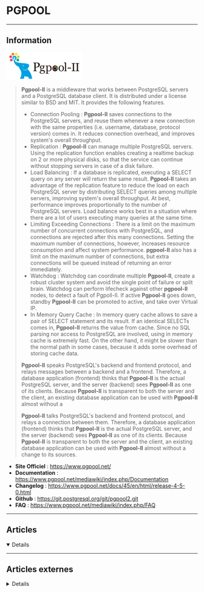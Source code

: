 # PGPOOL
----

## <i class="fa-solid fa-hashtag"></i> Information

![Logo](../../_media/apps/pgpool/pgpool-II_logo.png ':size=250 :no-zoom')


> <i class="fa-solid fa-quote-left"></i> **Pgpool-II** is a middleware that works between PostgreSQL servers and a PostgreSQL database client. It is distributed under a license similar to BSD and MIT. It provides the following features.
>
> - Connection Pooling : **Pgpool-II** saves connections to the PostgreSQL servers, and reuse them whenever a new connection with the same properties (i.e. username, database, protocol version) comes in. It reduces connection overhead, and improves system's overall throughput.
> - Replication : **Pgpool-II** can manage multiple PostgreSQL servers. Using the replication function enables creating a realtime backup on 2 or more physical disks, so that the service can continue without stopping servers in case of a disk failure.
> - Load Balancing : If a database is replicated, executing a SELECT query on any server will return the same result. **Pgpool-II** takes an advantage of the replication feature to reduce the load on each PostgreSQL server by distributing SELECT queries among multiple servers, improving system's overall throughput. At best, performance improves proportionally to the number of PostgreSQL servers. Load balance works best in a situation where there are a lot of users executing many queries at the same time.
> - Limiting Exceeding Connections : There is a limit on the maximum number of concurrent connections with PostgreSQL, and connections are rejected after this many connections. Setting the maximum number of connections, however, increases resource consumption and affect system performance. **pgpool-II** also has a limit on the maximum number of connections, but extra connections will be queued instead of returning an error immediately.
> - Watchdog : Watchdog can coordinate multiple **Pgpool-II**, create a robust cluster system and avoid the single point of failure or split brain. Watchdog can perform lifecheck against other **pgpool-II** nodes, to detect a fault of Pgpoll-II. If active **Pgpool-II** goes down, standby **Pgpool-II** can be promoted to active, and take over Virtual IP.
> - In Memory Query Cache : In memory query cache allows to save a pair of SELECT statement and its result. If an identical SELECTs comes in, **Pgpool-II** returns the value from cache. Since no SQL parsing nor access to PostgreSQL are involved, using in memory cache is extremely fast. On the other hand, it might be slower than the normal path in some cases, because it adds some overhead of storing cache data.
>
> **Pgpool-II** speaks PostgreSQL's backend and frontend protocol, and relays messages between a backend and a frontend. Therefore, a database application (frontend) thinks that **Pgpool-II** is the actual PostgreSQL server, and the server (backend) sees **Pgpool-II** as one of its clients. Because **Pgpool-II** is transparent to both the server and the client, an existing database application can be used with **Pgpool-II** almost without a
>
> **Pgpool-II** talks PostgreSQL's backend and frontend protocol, and relays a connection between them. Therefore, a database application (frontend) thinks that **Pgpool-II** is the actual PostgreSQL server, and the server (backend) sees **Pgpool-II** as one of its clients. Because **Pgpool-II** is transparent to both the server and the client, an existing database application can be used with **Pgpool-II** almost without a change to its sources. <i class="fa-solid fa-quote-left fa-rotate-180"></i>


- <i class="fa-solid fa-globe"></i> **Site Officiel** : https://www.pgpool.net/
- <i class="fa-solid fa-book"></i> **Documentation** : https://www.pgpool.net/mediawiki/index.php/Documentation
- <i class="fa-solid fa-file-circle-question"></i> **Changelog** : https://www.pgpool.net/docs/45/en/html/release-4-5-0.html
- <i class="fa-brands fa-github"></i> **Github** : https://git.postgresql.org/git/pgpool2.git
- <i class="far fa-question-circle"></i> **FAQ** : https://www.pgpool.net/mediawiki/index.php/FAQ

---

## <i class="fa-regular fa-newspaper"></i> Articles

<details open>

</details>

---

## <i class="fa-solid fa-glasses"></i> Articles externes

<details>

- [A Guide to Pgpool for PostgreSQL - Part One](https://severalnines.com/blog/guide-pgpool-postgresql-part-one)
- [A Guide to Pgpool for PostgreSQL - Part Two](https://severalnines.com/blog/guide-pgpool-postgresql-part-two)
- [Avoiding connection failure while health checking](http://pgsqlpgpool.blogspot.com/2016/06/avoiding-connection-failure-while.html)
- [Avoiding session disconnection while fail over](http://pgsqlpgpool.blogspot.com/2016/07/avoiding-session-disconnection-while.html)
- [Creating a pgpool-II based PostgreSQL Cluster](https://archyslife.blogspot.com/2017/08/creating-pgpool-ii-based-postgresql.html)
- [Detecting "false" primary server of PostgreSQL](http://pgsqlpgpool.blogspot.com/2018/04/detecting-false-primary-server-of.html)
- [Even more fine load balancing control with Pgpool-II 4.0](http://pgsqlpgpool.blogspot.com/2018/06/even-more-fine-load-balancing-control.html)
- [Health check parameters](http://pgsqlpgpool.blogspot.com/2013/09/health-check-parameters.html)
- [More load balancing fine control](http://pgsqlpgpool.blogspot.com/2018/04/more-load-balancing-fine-control.html)
- [Welcome to Pgpool Wiki!](http://pgpool.net/mediawiki/index.php/Main_Page)

</details>